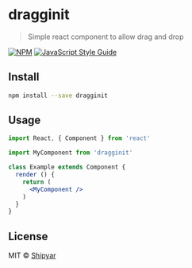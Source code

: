 # dragginit

> Simple react component to allow drag and drop

[![NPM](https://img.shields.io/npm/v/dragginit.svg)](https://www.npmjs.com/package/dragginit) [![JavaScript Style Guide](https://img.shields.io/badge/code_style-standard-brightgreen.svg)](https://standardjs.com)

## Install

```bash
npm install --save dragginit
```

## Usage

```jsx
import React, { Component } from 'react'

import MyComponent from 'dragginit'

class Example extends Component {
  render () {
    return (
      <MyComponent />
    )
  }
}
```

## License

MIT © [Shipyar](https://github.com/Shipyar)
